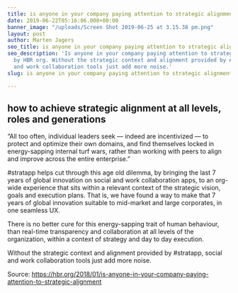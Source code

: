 ```yaml
---
title: is anyone in your company paying attention to strategic alignment by HBR.org
date: 2019-06-22T05:16:06.000+00:00
banner_image: "/uploads/Screen Shot 2019-06-25 at 3.15.38 pm.png"
layout: post
author: Marten Jagers
seo_title: is anyone in your company paying attention to strategic alignment by HBR.org
seo_description: 'Is anyone in your company paying attention to strategic alignment
  by HBR org. Without the strategic context and alignment provided by #stratapp, social
  and work collaboration tools just add more noise.'
slug: is anyone in your company paying attention to strategic alignment by HBR org

---
```

## how to achieve strategic alignment at all levels, roles and generations

“All too often, individual leaders seek — indeed are incentivized — to protect and optimize their own domains, and find themselves locked in energy-sapping internal turf wars, rather than working with peers to align and improve across the entire enterprise.”

\#stratapp helps cut through this age old dilemma, by bringing the last 7 years of global innovation on social and work collaboration apps, to an org-wide experience that sits within a relevant context of the strategic vision, goals and execution plans.  That is, we have found a way to make that 7 years of global innovation suitable to mid-market and large corporates, in one seamless UX.

There is no better cure for this energy-sapping trait of human behaviour, than real-time transparency and collaboration at all levels of the organization, within a context of strategy and day to day execution.

Without the strategic context and alignment provided by #stratapp, social and work collaboration tools just add more noise.

Source: https://hbr.org/2018/01/is-anyone-in-your-company-paying-attention-to-strategic-alignment